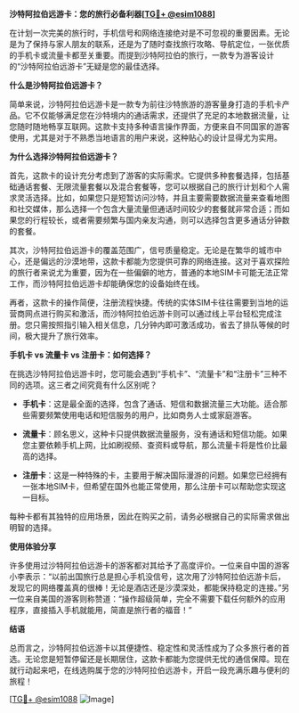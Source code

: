 **沙特阿拉伯远游卡：您的旅行必备利器[[TG💪+ @esim1088](https://t.me/s/esim1088)]**

在计划一次完美的旅行时，手机信号和网络连接绝对是不可忽视的重要因素。无论是为了保持与家人朋友的联系，还是为了随时查找旅行攻略、导航定位，一张优质的手机卡或流量卡都至关重要。而提到沙特阿拉伯的旅行，一款专为游客设计的“沙特阿拉伯远游卡”无疑是您的最佳选择。

**什么是沙特阿拉伯远游卡？**

简单来说，沙特阿拉伯远游卡是一款专为前往沙特旅游的游客量身打造的手机卡产品。它不仅能够满足您在沙特境内的通话需求，还提供了充足的本地数据流量，让您随时随地畅享互联网。这款卡支持多种语言操作界面，方便来自不同国家的游客使用，尤其是对于不熟悉当地语言的用户来说，这种贴心的设计显得尤为实用。

**为什么选择沙特阿拉伯远游卡？**

首先，这款卡的设计充分考虑到了游客的实际需求。它提供多种套餐选择，包括基础通话套餐、无限流量套餐以及混合套餐等，您可以根据自己的旅行计划和个人需求灵活选择。比如，如果您只是短暂访问沙特，并且主要需要数据流量来查看地图和社交媒体，那么选择一个包含大量流量但通话时间较少的套餐就非常合适；而如果您的行程较长，或者需要频繁与国内亲友沟通，则可以选择包含更多通话分钟数的套餐。

其次，沙特阿拉伯远游卡的覆盖范围广，信号质量稳定。无论是在繁华的城市中心，还是偏远的沙漠地带，这款卡都能为您提供可靠的网络连接。这对于喜欢探险的旅行者来说尤为重要，因为在一些偏僻的地方，普通的本地SIM卡可能无法正常工作，而沙特阿拉伯远游卡却能确保您的设备始终在线。

再者，这款卡的操作简便，注册流程快捷。传统的实体SIM卡往往需要到当地的运营商网点进行购买和激活，而沙特阿拉伯远游卡则可以通过线上平台轻松完成注册。您只需按照指引输入相关信息，几分钟内即可激活成功，省去了排队等候的时间，极大提升了旅行效率。

**手机卡 vs 流量卡 vs 注册卡：如何选择？**

在挑选沙特阿拉伯远游卡时，您可能会遇到“手机卡”、“流量卡”和“注册卡”三种不同的选项。这三者之间究竟有什么区别呢？

- **手机卡**：这是最全面的选择，包含了通话、短信和数据流量三大功能。适合那些需要频繁使用电话和短信服务的用户，比如商务人士或家庭游客。
  
- **流量卡**：顾名思义，这种卡只提供数据流量服务，没有通话和短信功能。如果您主要依赖手机上网，比如刷视频、查资料或导航，那么流量卡将是性价比最高的选择。

- **注册卡**：这是一种特殊的卡，主要用于解决国际漫游的问题。如果您已经拥有一张本地SIM卡，但希望在国外也能正常使用，那么注册卡可以帮助您实现这一目标。

每种卡都有其独特的应用场景，因此在购买之前，请务必根据自己的实际需求做出明智的选择。

**使用体验分享**

许多使用过沙特阿拉伯远游卡的游客都对其给予了高度评价。一位来自中国的游客小李表示：“以前出国旅行总是担心手机没信号，这次用了沙特阿拉伯远游卡后，发现它的网络覆盖真的很棒！无论是酒店还是沙漠深处，都能保持稳定的连接。”另一位来自美国的游客则称赞道：“操作超级简单，完全不需要下载任何额外的应用程序，直接插入手机就能用，简直是旅行者的福音！”

**结语**

总而言之，沙特阿拉伯远游卡以其便捷性、稳定性和灵活性成为了众多旅行者的首选。无论您是短暂停留还是长期居住，这款卡都能为您提供无忧的通信保障。现在就行动起来吧，在线选购属于您的沙特阿拉伯远游卡，开启一段充满乐趣与便利的旅程！

[[TG💪+ @esim1088](https://t.me/s/esim1088) ![Image](https://i.postimg.cc/4NQfJmqS/Snipaste-2025-05-13-00-14-12.png)]
